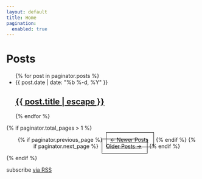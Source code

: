 ```yaml
---
layout: default
title: Home
pagination:
  enabled: true
---
```


<!-- Just some nice to have styles for the pager buttons -->
<style>
  ul.pager { text-align: center; list-style: none; }
  ul.pager li {display: inline;border: 1px solid black; padding: 10px; margin: 5px;}
</style>

<div class="posts">
  <div class="post">
    <h1 class="post-title">Posts</h1>
    <ul class="post-list">{% for post in paginator.posts %}
      <li>
        <span class="post-date">{{ post.date | date: "%b %-d, %Y" }}</span>
        <h2>
          <a class="post-link" href="{{ post.url | prepend: site.baseurl | replace: '//', '/' }}">{{ post.title | escape }}</a>
        </h2>
      </li>
    {% endfor %}</ul>
  </div>

  {% if paginator.total_pages > 1 %}
  <ul class="pager">
    {% if paginator.previous_page %}
      <li class="previous">
        <a href="{{ paginator.previous_page_path | prepend: site.baseurl | replace: '//', '/' }}">&larr; Newer Posts</a>
      </li>
    {% endif %}
    {% if paginator.next_page %}
      <li class="next">
        <a href="{{ paginator.next_page_path | prepend: site.baseurl | replace: '//', '/' }}">Older Posts &rarr;</a>
      </li>
    {% endif %}
  </ul>
  {% endif %}
</div>

<p class="rss-subscribe">subscribe <a href="{{ "/feed.xml" | prepend: site.baseurl }}">via RSS</a></p>
